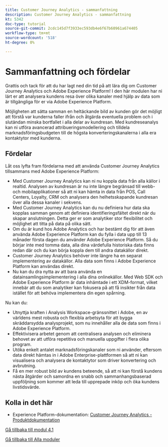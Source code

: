 ```yaml
---
title: Customer Journey Analytics - sammanfattning
description: Customer Journey Analytics - sammanfattning
kt: 5342
doc-type: tutorial
source-git-commit: 2cdc145d7f3933ec593db4e6f67b60961a674405
workflow-type: tm+mt
source-wordcount: '518'
ht-degree: 0%

---
```


# Sammanfattning och fördelar

Grattis och tack för att du har lagt ned din tid på att lära dig om Customer Journey Analytics och Adobe Experience Platform!
I den här modulen har ni lärt er att analysera kundens resa över olika kanaler med hjälp av data som är tillgängliga för er via Adobe Experience Platform.

Möjligheten att sätta samman en heltäckande bild av kunden gör det möjligt att förstå var kunderna faller ifrån och åtgärda eventuella problem och i slutändan minska bortfallet i alla delar av kundresan.
Med kundreseanalys kan ni utföra avancerad attribueringsmodellering och tilldela marknadsföringsbudgeten till de högsta konverteringskanalerna i alla era kontaktytor med kunderna.

## Fördelar

Låt oss lyfta fram fördelarna med att använda Customer Journey Analytics tillsammans med Adobe Experience Platform:

- Med Customer Journey Analytics kan ni nu koppla data från alla källor i realtid. Analysen av kundresan är nu inte längre begränsad till webb- och mobilapplikationer så att ni kan hämta in data från POS, Call Centers, Loyalty, CRM och analysera den helhetsskapande kundresan över alla dessa kanaler i sekvens.
- Med Customer Journey Analytics kan du nu definiera hur data ska kopplas samman genom att definiera identifieringsfältet direkt när du skapar anslutningen. Detta ger er som analytiker stor flexibilitet och möjlighet att titta på data på olika sätt.
- Om du är kund hos Adobe Analytics och har bestämt dig för att även använda Adobe Experience Platform kan du fylla i data upp till 13 månader första dagen du använder Adobe Experience Platform. Så du börjar inte med tomma data, alla dina värdefulla historiska data finns redan där och du kan börja koppla dem till andra datakällor direkt.
- Customer Journey Analytics behöver inte längre ha en separat implementering av datakällor. Alla data som finns i Adobe Experience Platform kan användas direkt.
- Nu kan du dra nytta av att bara använda en datainsamlingsimplementering i alla dina onlinekällor. Med Web SDK och Adobe Experience Platform är data inhämtade i ett XDM-format, vilket innebär att du som analytiker kan fokusera på att få insikter från data istället för att behöva implementera din egen spårning.

Nu kan du:

- Utnyttja kraften i Analysis Workspace-gränssnittet i Adobe, en av världens mest robusta och flexibla arbetsyta för att bygga skräddarsydda analysprojekt, som nu innehåller alla de data som finns i Adobe Experience Platform.
- Effektivisera arbetet genom att centralisera analysen och eliminera behovet av att utföra repetitiva och manuella uppgifter i flera olika program.
- Utöka enkelt antalet marknadsföringskanaler som ni använder, eftersom data direkt hämtas in i Adobe Enterprise-plattformen så att ni kan visualisera och analysera de kontaktytor som driver konvertering och avbrutning.
- Få en mer robust bild av kundens beteende, så att ni kan förstå kundens nästa åtgärder och samordna en snabb och sammanhangsbaserad uppföljning som kommer att leda till upprepade inköp och öka kundens livstidsvärde.

## Kolla in det här

- Experience Platform-dokumentation: [Customer Journey Analytics - Produktdokumentation](https://experienceleague.adobe.com/docs/analytics-platform/using/cja-landing.html?lang=sv)

[Gå tillbaka till modul 4.1](./customer-journey-analytics-build-a-dashboard.md)

[Gå tillbaka till Alla moduler](../../../overview.md)

